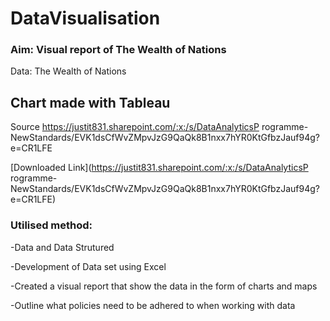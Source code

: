 # DataVisualisation

### Aim: Visual report of The Wealth of Nations

Data: The Wealth of Nations

## Chart made with Tableau




Source
https://justit831.sharepoint.com/:x:/s/DataAnalyticsP rogramme- NewStandards/EVK1dsCfWvZMpvJzG9QaQk8B1nxx7hYR0KtGfbzJauf94g?e=CR1LFE

[Downloaded Link](https://justit831.sharepoint.com/:x:/s/DataAnalyticsP rogramme- NewStandards/EVK1dsCfWvZMpvJzG9QaQk8B1nxx7hYR0KtGfbzJauf94g?e=CR1LFE)


### Utilised method:

-Data and Data Strutured

-Development of Data set using Excel

-Created a visual report that show the data in the form of charts and maps

-Outline what policies need to be adhered to when working with data
